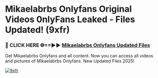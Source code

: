 # Mikaelabrbs Onlyfans Original Videos 0nlyFans Leaked - Files Updated! (9xfr)

<h3>🔴 CLICK HERE 🌐==►► <a href="https://tinyurl.com/ehrbuxhb" rel="nofollow">Mikaelabrbs Onlyfans Updated Files</a></h3>

Get Mikaelabrbs Onlyfans and all content. Now you can access all videos and pictures of Mikaelabrbs Onlyfans. New Updated Files 2025!

[![9xfr](https://i.imgur.com/lVYEuWS.gif)](https://tinyurl.com/ehrbuxhb)
